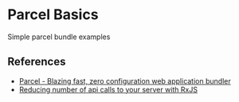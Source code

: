 # Parcel Basics

Simple parcel bundle examples

## References

- [Parcel - Blazing fast, zero configuration web application bundler](https://parceljs.org/)
- [Reducing number of api calls to your server with RxJS](https://medium.com/aviabird/rxjs-reducing-number-of-api-calls-to-your-server-using-debouncetime-d71c209a4613)
